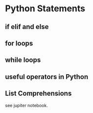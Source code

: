 # Python Statements
## if elif and else
## for loops
## while loops
## useful operators in Python
## List Comprehensions

see jupiter notebook. 